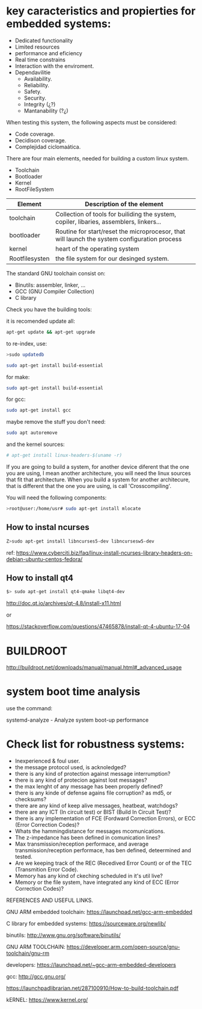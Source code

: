 
# key caracteristics and propierties for embedded systems:

  - Dedicated functionality
  - Limited resources
  - performance and eficiency
  - Real time constrains
  - Interaction with the enviroment.
  - Dependavilitie
      - Availability.
      - Reliability.
      - Safety.
      - Security.
      - Integrity (¿?)
      - Mantanability (?¿)

 When testing this system, the following aspects must be considered:
 
 - Code coverage.
 - Decidison coverage.
 - Complejidad ciclomaática.


There are four main elements, needed for building a custom linux system.

- Toolchain
- Bootloader
- Kernel 
- RootFileSystem

| Element | Description of the element |
| --- | --- |
| toolchain | Collection of tools for builiding the system, copiler, libaries, assemblers, linkers... |
| bootloader | Routine for start/reset  the microprocesor, that will launch the system configuration process |
| kernel | heart of the operating system |
| Rootfilesysten | the file system for our desinged system. |


The standard GNU toolchain consist on:
- Binutils: assembler, linker, ...
- GCC (GNU Compiler Collection)
- C library

<!--
for custom real-time oriented systems, you will have to cosider the following
Embedded and Real-Time Systems Requierments
Cross-Development Environments: Goals and Needs 
Cross-Development Toolchain
Setting Up a Target Development Board
KBuild System
Boot loaders 
Kernel Configuration, Compilation, Booting
Device Drivers - Device Trees
Target Filesystem Packaging
Build Target Root Filesystem
Root Filesystem Choices
Need for special libraries, as could be uClibc
Network stacks
Build BusyBox 
Kernel Monitoring and Debugging
Right-Sizing
Memory Technology Devices
Compressed Filesystems
System Upgrades
Real-Time Extensions
-->

Check you have the building tools: 

it is recomended update all:

```bash
apt-get update && apt-get upgrade
```

to re-index, use:

```bash
>sudo updatedb
```


```bash
sudo apt-get install build-essential
```

for make:

```bash
sudo apt-get install build-essential
```
for gcc:

```bash
sudo apt-get install gcc
```

maybe remove the stuff you don't need:

```bash
sudo apt autoremove
```

and the kernel sources:

```bash
# apt-get install linux-headers-$(uname -r)
```

If you are going to build a system, for another device diferent that the one you are using, I mean another architecture, you will
need the linux sources that fit that architecture. When you build a system for another architecure, that is different that the one
you are using, is call 'Crosscompiling'.

You will need the following components:

```bash
>root@user:/home/usr# sudo apt-get install mlocate 
```



## How to instal ncurses

```bash
Z>sudo apt-get install libncurses5-dev libncursesw5-dev
```

ref: https://www.cyberciti.biz/faq/linux-install-ncurses-library-headers-on-debian-ubuntu-centos-fedora/


## How to install qt4

```bash
$> sudo apt-get install qt4-qmake libqt4-dev
```

http://doc.qt.io/archives/qt-4.8/install-x11.html

or 

https://stackoverflow.com/questions/47465878/install-qt-4-ubuntu-17-04

# BUILDROOT

http://buildroot.net/downloads/manual/manual.html#_advanced_usage



# system boot time analysis

use the command:

systemd-analyze - Analyze system boot-up performance

# Check list for robustness systems:

 - Inexperienced & foul user.
 - the message protocol used, is acknoledged?
 - there is any kind of protection against message interrumption?
 - there is any kind of protecion against lost messages?
 - the max lenght of any message has been properly defined?
 - there is any kinde of defense agains file corruption? as  md5, or checksums?
 - there are any kind of keep alive messages, heatbeat, watchdogs?
 - there are any ICT (In circuit test) or BIST (Build In Circuit Test)?
 - there is any implementation of FCE (Fordward Correction Errors), or ECC (Error Correction Codes)?
 - Whats the hammingdistance for messages mcomunications.
 - The z-impedance has been defined in comunication lines?
 - Max transmission/reception performace, and average transmission/reception performace, has ben defined, deteermined and tested.
 - Are we keeping track of the REC (Recedived Error Count) or of the TEC (Transmition Error Code).
 - Memory has any kind of ckeching scheduled in it's util live?
 - Memory or the file system, have integrated any kind of ECC (Error Correction Codes)?

 







REFERENCES AND USEFUL LINKS.

GNU ARM embedded toolchain:  https://launchpad.net/gcc-arm-embedded

C library for embedded systems:  https://sourceware.org/newlib/

binutils:  http://www.gnu.org/software/binutils/

GNU ARM TOOLCHAIN: https://developer.arm.com/open-source/gnu-toolchain/gnu-rm

developers: https://launchpad.net/~gcc-arm-embedded-developers

gcc: http://gcc.gnu.org/

https://launchpadlibrarian.net/287100910/How-to-build-toolchain.pdf

kERNEL:  https://www.kernel.org/

